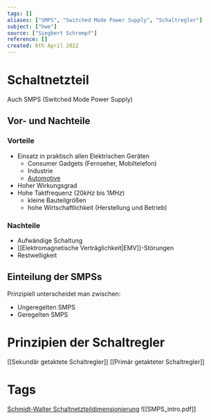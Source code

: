 ```yaml
---
tags: []
aliases: ["SMPS", "Switched Mode Power Supply", "Schaltregler"]
subject: ["hwe"]
source: ["Siegbert Schrempf"]
reference: []
created: 6th April 2022
---
```


# Schaltnetzteil
Auch SMPS (Switched Mode Power Supply)

## Vor- und Nachteile
### Vorteile
- Einsatz in praktisch allen Elektrischen Geräten
	- Consumer Gadgets (Fernseher, Mobiltelefon)
	- Industrie
	- [Automotive](https://en.wikipedia.org/wiki/Automotive_industry)
- Hoher Wirkungsgrad
- Hohe Taktfrequenz ($20kHz$ bis $1MHz$)
	- kleine Bauteilgrößen
	- hohe Wirtschaftlichkeit (Herstellung und Betrieb)
### Nachteile
- Aufwändige Schaltung
- [[Elektromagnetische Verträglichkeit|EMV]]-Störungen
- Restwelligkeit
## Einteilung der SMPSs
Prinzipiell unterscheidet man zwischen:
- Ungeregelten SMPS
- Geregelten SMPS

# Prinzipien der Schaltregler
[[Sekundär getaktete Schaltregler]]
[[Primär getakteter Schaltregler]]
# Tags
[Schmidt-Walter Schaltnetzteildimensionierung](http://schmidt-walter-schaltnetzteile.de/smps/smps.html)
![[SMPS_intro.pdf]]